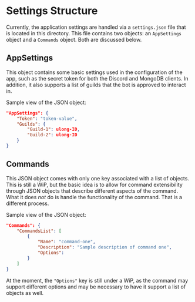 # Settings Structure

Currently, the application settings are handled via a `settings.json` file that is located in this directory. This file contains two objects: an `AppSettings` object and a `Commands` object. Both are discussed below.

## AppSettings

This object contains some basic settings used in the configuration of the app, such as the secret token for both the Discord and MongoDB clients. In addition, it also supports a list of guilds that the bot is approved to interact in.

Sample view of the JSON object:

```json
"AppSettings": {
    "Token": "token-value",
    "Guilds": {
        "Guild-1": ulong-ID,
        "Guild-2": ulong-ID
    }
}
```



## Commands

This JSON object comes with only one key associated with a list of objects. This is still a WiP, but the basic idea is to allow for command extensibility through JSON objects that describe different aspects of the command. What it does _not_ do is handle the functionality of the command. That is a different process.

Sample view of the JSON object:

```json
"Commands": {
    "CommandsList": [
        {
            "Name": "command-one",
            "Description": "Sample description of command one",
            "Options":
        }
    ]
}
```

At the moment, the `"Options"` key is still under a WiP, as the command may support different options and may be necessary to have it support a list of objects as well.